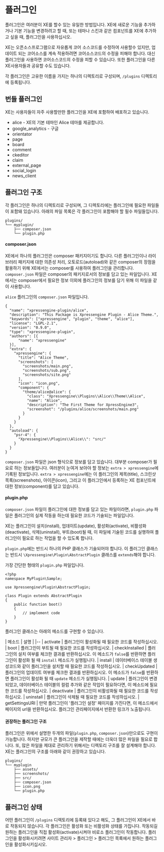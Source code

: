 # 플러그인

플러그인은 여러분이 XE를 할수 있는 유일한 방법입니다. XE에 새로운 기능을 추가하거나 기본 기능을 변경하려고 할 때, 또는 테마나 스킨과 같은 컴포넌트를 XE에 추가하고 싶을 때, 플러그인을 사용하십시오. 

XE는 오픈소스프로그램으로 자유롭게 코어 소스코드를 수정하여 사용할수 있지만, 업데이트 되는 코어소스를 계속 적용하려면 코어소스코드의 수정을 피해야 합니다. 대신 플러그인을 사용하면 코어소스코드의 수정을 피할 수 있습니다. 또한 플러그인을 다른 XE사용자들과 공유할 수도 있습니다.

각 플러그인은 고유한 이름을 가지는 하나의 디렉토리로 구성되며, `/plugins` 디렉토리에 등록됩니다.


## 번들 플러그인

XE는 사용자들이 자주 사용할만한 플러그인을 XE에 포함하여 배포하고 있습니다.

* alice - XE의 기본 테마인 Alice 테마를 제공합니다.
* google_analytics - 구글
* orientator
* page
* board
* comment
* ckeditor
* claim
* external_page
* social_login
* news_client


## 플러그인 구조

각 플러그인은 하나의 디렉토리로 구성되며, 그 디렉토리에는 플러그인에 필요한 파일들이 포함돼 있습니다. 아래의 파일 목록은 각 플러그인이 포함해야 할 필수 파일들입니다.

```
plugins/
└── myplugin/
    ├── composer.json
    └── plugin.php

```

#### composer.json

XE에서 하나의 플러그인은 composer 패키지이기도 합니다. 다른 플러그인이나 라이브러리 패키지에 대한 의존성 처리, 오토로드(autoload)와 같은 composer의 장점을 활용하기 위해 XE에서는 composer를 사용하여 플러그인을 관리합니다. `composer.json` 파일은 composer의 패키지로서의 정보를 담고 있는 파일입니다. XE에서는 composer에서 필요한 정보 이외에 플러그인의 정보를 담기 위해 이 파일을 같이 사용합니다.

`alice` 플러그인의 `composer.json` 파일입니다.

```
{
  "name": "xpressengine-plugin/alice",
  "description": "This Package is Xpressengine Plugin - Alice Theme.",
  "keywords": ["xpressengine", "plugin", "theme", "alice"],
  "license": "LGPL-2.1",
  "version": "0.9.0",
  "type": "xpressengine-plugin",
  "authors": [{
      "name": "xpressengine"
  }],
  "extra": {
    "xpressengine": {
      "title": "Alice Theme",
      "screenshots": [
        "screenshots/main.png",
        "screenshots/sub.png",
        "screenshots/site.png"
      ],
      "icon": "icon.png",
      "component": {
        "theme/alice@alice": {
          "class": "Xpressengine\\Plugins\\Alice\\Theme\\Alice",
          "name": "Alice",
          "description": "The First Theme for XpressEngine3",
          "screenshot": "/plugins/alice/screenshots/main.png"
        }
      }
    }
  },
  "autoload": {
    "psr-4": {
      "Xpressengine\\Plugins\\Alice\\": "src/"
    }
  }
}
```

`composer.json` 파일은 json 형식으로 정보를 담고 있습니다. 대부분 composer가 필요로 하는 정보들입니다. 여러분이 눈여겨 보아야 할 정보는 `extra > xpressengine`에 기록된 정보입니다. `extra > xpressengine`에는 이 플러그인의 제목(title), 스크린샷 목록(screenshots), 아이콘(icon), 그리고 이 플러그인에서 등록하는 XE 컴포넌트에 대한 정보(component)를 담고 있습니다.


#### plugin.php

`composer.json` 파일이 플러그인에 대한 정보를 담고 있는 파일이라면, `plugin.php` 파일은 플러그인의 실제 작동을 하는데 필요한 코드가 기술되는 파일입니다.

XE는 플러그인이 설치(install), 업데이트(update), 활성화(activate), 비활성화(deactivate), 삭제(uninstall), 부트(boot)될 때, 이 파일에 기술된 코드를 실행하여 플러그인이 필요로 하는 작업을 할 수 있도록 합니다.

`plugin.php`에는 반드시 하나의 PHP 클래스가 기술되어야 합니다. 이 플러그인 클래스는 반드시 `\Xpressengine\Plugin\AbstractPlugin` 클래스를 `extends`해야 합니다.

가장 간단한 형태의 `plugin.php` 파일입니다.
```
<?php
namespace MyPlugin\Sample;

use Xpressengine\Plugin\AbstractPlugin;

class Plugin extends AbstractPlugin
{
    public function boot()
    {
        // implement code
    }
}
```

플러그인 클래스는 아래의 메소드를 구현할 수 있습니다.

| 메소드 | 설명 |
|--
| activate | 플러그인이 활성화될 때 필요한 코드를 작성하십시오.
| boot | 플러그인이 부트될 때 필요한 코드를 작성하십시오.
| checkInstalled | 플러그인의 설치 여부를 체크한 결과를 반환하십시오. 이 메소드가 `false`를 반환하면 플러그인이 활성화 될 때 `install` 메소드가 실행됩니다.
| install | 데이터베이스 테이블 생성코드와 같이 플러그인을 설치할 때 필요한 코드를 작성하십시오. 
| checkUpdated | 플러그인의 업데이트 여부를 체크한 결과를 반환하십시오. 이 메소드가 `false`를 반환하면 플러그인이 활성화 될 때 `update` 메소드가 실행됩니다.
| update | 플러그인이 변경되었고, 데이터베이스 테이블의 컬럼 추가와 같은 작업이 필요하다면, 이 메소드에 필요한 코드를 작성하십시오. 
| deactivate | 플러그인이 비활성화될 때 필요한 코드를 작성하십시오.
| uninstall | 플러그인이 삭제될 때 필요한 코드를 작성하십시오.
| getSettingsURI | 만약 플러그인이 '플러그인 설정' 페이지를 가진다면, 이 메소드에서 페이지의 url을 반환하십시오. 플러그인 관리페이지에서 반환한 링크가 노출됩니다.


#### 권장하는 플러그인 구조

플러그인은 위에서 설명한 두개의 파일(`plugin.php`, `composer.json`)만으로도 구현이 가능합니다. 하지만 규모가 큰 플러그인을 제작할 때에는 더욱더 많은 파일을 필요로 합니다. 또, 많은 파일을 제대로 관리하기 위해서는 디렉토리 구조를 잘 설계해야 합니다. XE는 플러그인의 구조를 아래와 같이 권장하고 있습니다.

```
plugins/
└── myplugin
    ├── assets/
    ├── screenshots/
    ├── src/
    ├── composer.json
    ├── icon.png
    └── plugin.php
```




## 플러그인 상태

어떤 플러그인이 `/plugins` 디렉토리에 등록돼 있다고 해도, 그 플러그인이 XE에서 바로 작동되지 않습니다. 각 플러그인은 활성화 또는 비활성화 상태를 가집니다. 작동되길 원하는 플러그인을 직접 활성화(activate)시켜야 비로소 플러그인이 작동합니다. 플러그인을 활성화시키려면 사이트 관리자 > 플러그인 > 플러그인 목록에서 원하는 플러그인을 활성화시키십시오.


